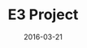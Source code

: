 ---
title: 	E3 Project
alias:	e3
type: 	WordPress Website
client:	E3 Project
role: 	Developer
url: http://www.e3project.net
published: true
date: 2016-03-21
tags: WordPress Responsive Mobile&nbsp;First
image:
excerpt:
---